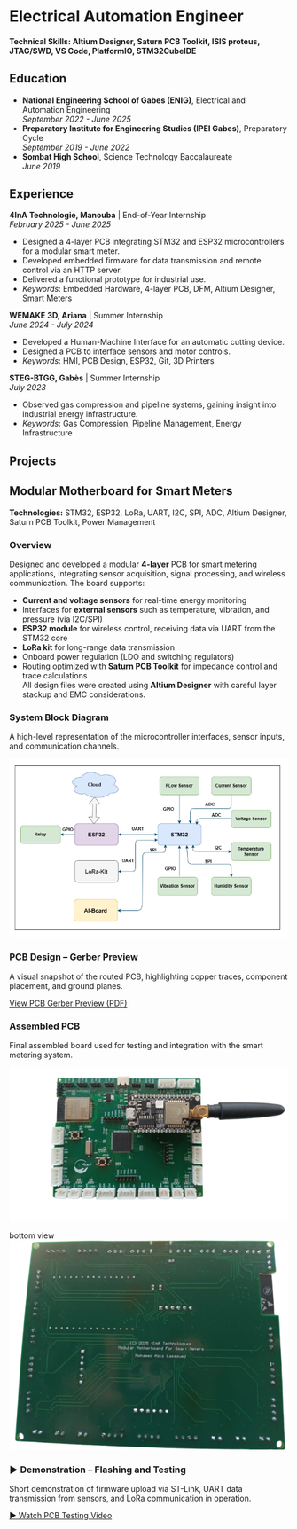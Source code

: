 # Electrical Automation Engineer

#### Technical Skills: Altium Designer, Saturn PCB Toolkit, ISIS proteus, JTAG/SWD, VS Code, PlatformIO, STM32CubeIDE

## Education
- **National Engineering School of Gabes (ENIG)**, Electrical and Automation Engineering  
  *September 2022 - June 2025*
- **Preparatory Institute for Engineering Studies (IPEI Gabes)**, Preparatory Cycle  
  *September 2019 - June 2022*
- **Sombat High School**, Science Technology Baccalaureate  
  *June 2019*
  
## Experience
**4InA Technologie, Manouba** | End-of-Year Internship  
*February 2025 - June 2025*  
  - Designed a 4-layer PCB integrating STM32 and ESP32 microcontrollers for a modular smart meter.  
  - Developed embedded firmware for data transmission and remote control via an HTTP server.  
  - Delivered a functional prototype for industrial use.  
  - *Keywords*: Embedded Hardware, 4-layer PCB, DFM, Altium Designer, Smart Meters

  **WEMAKE 3D, Ariana** | Summer Internship  
  *June 2024 - July 2024*  
  - Developed a Human-Machine Interface for an automatic cutting device.  
  - Designed a PCB to interface sensors and motor controls.  
  - *Keywords*: HMI, PCB Design, ESP32, Git, 3D Printers

  **STEG-BTGG, Gabès** | Summer Internship  
  *July 2023*  
  - Observed gas compression and pipeline systems, gaining insight into industrial energy infrastructure.  
  - *Keywords*: Gas Compression, Pipeline Management, Energy Infrastructure

## Projects
## Modular Motherboard for Smart Meters

**Technologies:** STM32, ESP32, LoRa, UART, I2C, SPI, ADC, Altium Designer, Saturn PCB Toolkit, Power Management

### Overview  
Designed and developed a modular **4-layer** PCB for smart metering applications, integrating sensor acquisition, signal processing, and wireless communication. The board supports:
- **Current and voltage sensors** for real-time energy monitoring  
- Interfaces for **external sensors** such as temperature, vibration, and pressure (via I2C/SPI)  
- **ESP32 module** for wireless control, receiving data via UART from the STM32 core  
- **LoRa kit** for long-range data transmission  
- Onboard power regulation (LDO and switching regulators)  
- Routing optimized with **Saturn PCB Toolkit** for impedance control and trace calculations  
All design files were created using **Altium Designer** with careful layer stackup and EMC considerations.

### System Block Diagram  
A high-level representation of the microcontroller interfaces, sensor inputs, and communication channels.

![System Block Diagram](assets/SystemDiagram.png)


### PCB Design – Gerber Preview  
A visual snapshot of the routed PCB, highlighting copper traces, component placement, and ground planes.

[View PCB Gerber Preview (PDF)](assets/Job.PDF)

### Assembled PCB  
Final assembled board used for testing and integration with the smart metering system.

![Assembled PCB](assets/pcbfinaleaveclora-removebg-preview.png)

bottom view
![Assembled PCB](assets/pcbfinalbottom-removebg-preview.png)


### ▶️ Demonstration – Flashing and Testing  
Short demonstration of firmware upload via ST-Link, UART data transmission from sensors, and LoRa communication in operation.

[▶️ Watch PCB Testing Video](assets/testing_video.mp4)


